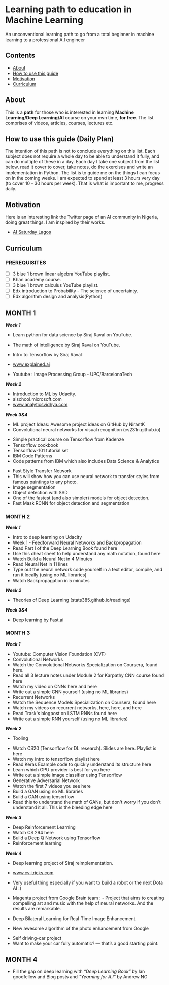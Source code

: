 # Learning path to education in Machine Learning
An unconventional learning path to go from a total beginner in machine learning to a professional A.I engineer

## Contents

- [About](#about)
- [How to use this guide](#how-to-use-this-guide)
- [Motivation](#motivation)
- [Curriculum](#curriculum)

## About
This is a **path** for those who is interested in learning **Machine Learning/Deep Learning/AI** course on your own time, **for free**. The list comprises of videos, articles, courses, lectures etc. 

## How to use this guide (Daily Plan)
The intention of this path is not to conclude everything on this list. Each subject does not require a whole day to be able to understand it fully, and can do multiple of these in a day. Each day I take one subject from the list below, read it cover to cover, take notes, do the exercises and write an implementation in Python.  The list is to guide me on the things I can focus on in the coming weeks. I am expected to spend at least 3 hours very day (to cover 10 - 30 hours per week). That is what is important to me, progress daily.

## Motivation
Here is an interesting link the Twitter page of an AI community in Nigeria, doing great things. I am inspired by their works.
- [AI Saturday Lagos](https://www.twitter.com/aisaturdaylagos)

## Curriculum
### PREREQUISITES 
- [ ] 3 blue 1 brown linear algebra YouTube playlist.
- [ ] Khan academy course.
- [ ] 3 blue 1 brown  calculus YouTube playlist.
- [ ] Edx introduction to Probability - The science of uncertainty.
- [ ] Edx algorithm design and analysis(Python)

## MONTH 1
**_Week 1_**
- Learn python for data science by Siraj Raval on YouTube.
- The math of intelligence by Siraj Raval on YouTube.
- Intro to Tensorflow by Siraj Raval

- www.explained.ai
- Youtube : Image Processing Group - UPC/BarcelonaTech

**_Week 2_**
- Introduction to ML by Udacity.
- aischool.microsoft.com
- www.analyticsvidhya.com


**_Week 3&4_**
- ML project Ideas: Awesome project ideas on GitHub by NirantK
- Convolutional neural networks for visual recognition (cs231n.github.io)
*  Simple practical course on Tensorflow from Kadenze 
*  Tensorflow cookbook
*  Tensorflow-101 tutorial set
*  IBM Code Patterns
* Code patterns from IBM which also includes Data Science & Analytics
-  Fast Style Transfer Network
- This will show how you can use neural network to transfer styles from famous paintings to any photo.
-  Image segmentation
-  Object detection with SSD
- One of the fastest (and also simpler) models for object detection.
-  Fast Mask RCNN for object detection and segmentation


### MONTH 2
**_Week 1_**
- Intro to deep learning on Udacity
- Week 1 - Feedforward Neural Networks and Backpropagation
- Read Part I of the Deep Learning Book found here
- Use this cheat sheet to help understand any math notation, found here
- Watch Build a Neural Net in 4 Minutes
- Read Neural Net in 11 lines
- Type out the neural network code yourself in a text editor, compile, and run it locally (using no ML libraries)
- Watch Backpropagation in 5 minutes

**_Week 2_**
- Theories of Deep Learning (stats385.github.io/readings)

**_Week 3&4_**
- Deep learning by Fast.ai

### MONTH 3
**_Week 1_**

- Youtube: Computer Vision Foundation (CVF)
- Convolutional Networks
- Watch the Convolutional Networks Specialization on Coursera, found here.
- Read all 3 lecture notes under Module 2 for Karpathy CNN course found here
- Watch my video on CNNs here and here
- Write out a simple CNN yourself (using no ML libraries)
- Recurrent Networks
- Watch the Sequence Models Specialization on Coursera, found here
- Watch my videos on recurrent networks, here, here, and here
- Read Trask's blogpost on LSTM RNNs found here
- Write out a simple RNN yourself (using no ML libraries)

**_Week 2_**
* Tooling
- Watch CS20 (Tensorflow for DL research). Slides are here. Playlist is here
- Watch my intro to tensorflow playlist here
- Read Keras Example code to quickly understand its structure here
- Learn which GPU provider is best for you here
- Write out a simple image classifier using Tensorflow
- Generative Adversarial Network
- Watch the first 7 videos you see here
- Build a GAN using no ML libraries
- Build a GAN using tensorflow
- Read this to understand the math of GANs, but don't worry if you don’t understand it all. This is the bleeding edge here

**_Week 3_**
- Deep Reinforcement Learning
- Watch CS 294 here
- Build a Deep Q Network using Tensorflow
- Reinforcement learning

**_Week 4_**
- Deep learning project of Siraj reimplementation.
- www.cv-tricks.com

- Very useful thing especially if you want to build a robot or the next Dota AI :)
-  Magenta project from Google Brain team : - Project that aims to creating compelling art and music with the help of neural networks. And the results are remarkable.
- Deep Bilateral Learning for Real-Time Image Enhancement
* New awesome algorithm of the photo enhancement from Google
-  Self driving-car project
- Want to make your car fully automatic? — that’s a good starting point.


## MONTH 4
- Fill the gap on deep learning with *“Deep Learning Book”* by Ian goodfellow and Blog posts and *"Yearning for A.I"* by Andrew NG
